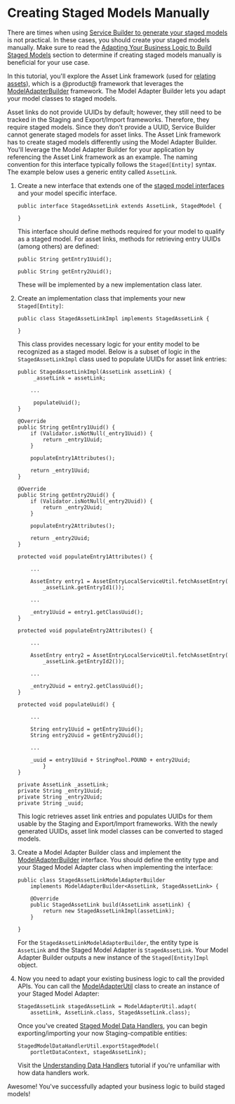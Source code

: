 # Creating Staged Models Manually [](id=creating-staged-models-manually)

There are times when using
[Service Builder to generate your staged models](/develop/tutorials/-/knowledge_base/7-0/#important-attributes-in-staging)
is not practical. In these cases, you should create your staged models manually.
Make sure to read the
[Adapting Your Business Logic to Build Staged Models](/develop/tutorials/-/knowledge_base/7-0/understanding-staged-models#adapting-your-business-logic-to-build-staged-models)
section to determine if creating staged models manually is beneficial for your
use case.

In this tutorial, you'll explore the Asset Link framework (used for
[relating assets](/discover/portal/-/knowledge_base/7-0/defining-content-relationships)),
which is a @product@ framework that leverages the
[ModelAdapterBuilder](@platform-ref@/7.0-latest/javadocs/portal-kernel/com/liferay/portal/kernel/model/adapter/builder/ModelAdapterBuilder.html)
framework. The Model Adapter Builder lets you adapt your model classes to staged
models.

Asset links do not provide UUIDs by default; however, they still need to be
tracked in the Staging and Export/Import frameworks. Therefore, they require
staged models. Since they don't provide a UUID, Service Builder cannot generate
staged models for asset links. The Asset Link framework has to create staged
models differently using the Model Adapter Builder. You'll leverage the Model
Adapter Builder for your application by referencing the Asset Link framework as
an example. The naming convention for this interface typically follows the
`Staged[Entity]` syntax. The example below uses a generic entity called
`AssetLink`. 

1.  Create a new interface that extends one of the
    [staged model interfaces](/develop/tutorials/-/knowledge_base/7-0/understanding-staged-models#staged-model-interfaces)
    and your model specific interface.

        public interface StagedAssetLink extends AssetLink, StagedModel {

        }

    This interface should define methods required for your model to qualify as a
    staged model. For asset links, methods for retrieving entry UUIDs (among
    others) are defined:

        public String getEntry1Uuid();

        public String getEntry2Uuid();

    These will be implemented by a new implementation class later. 

2.  Create an implementation class that implements your new `Staged[Entity]`:

        public class StagedAssetLinkImpl implements StagedAssetLink {

        }

    This class provides necessary logic for your entity model to be recognized
    as a staged model. Below is a subset of logic in the `StagedAssetLinkImpl`
    class used to populate UUIDs for asset link entries:

        public StagedAssetLinkImpl(AssetLink assetLink) {
             _assetLink = assetLink;

            ...

             populateUuid();
        }

        @Override
        public String getEntry1Uuid() {
            if (Validator.isNotNull(_entry1Uuid)) {
                return _entry1Uuid;
            }

            populateEntry1Attributes();

            return _entry1Uuid;
        }

        @Override
        public String getEntry2Uuid() {
            if (Validator.isNotNull(_entry2Uuid)) {
                return _entry2Uuid;
            }

            populateEntry2Attributes();

            return _entry2Uuid;
        }

        protected void populateEntry1Attributes() {

            ...

            AssetEntry entry1 = AssetEntryLocalServiceUtil.fetchAssetEntry(
                _assetLink.getEntryId1());

            ...

            _entry1Uuid = entry1.getClassUuid();
        }

        protected void populateEntry2Attributes() {

            ...

            AssetEntry entry2 = AssetEntryLocalServiceUtil.fetchAssetEntry(
                _assetLink.getEntryId2());

            ...

            _entry2Uuid = entry2.getClassUuid();
        }

        protected void populateUuid() {

            ...

            String entry1Uuid = getEntry1Uuid();
            String entry2Uuid = getEntry2Uuid();

            ...

            _uuid = entry1Uuid + StringPool.POUND + entry2Uuid;
                }
        }

        private AssetLink _assetLink;
        private String _entry1Uuid;
        private String _entry2Uuid;
        private String _uuid;

    This logic retrieves asset link entries and populates UUIDs for them usable
    by the Staging and Export/Import frameworks. With the newly generated UUIDs,
    asset link model classes can be converted to staged models.

3.  Create a Model Adapter Builder class and implement the
    [ModelAdapterBuilder](@platform-ref@/7.0-latest/javadocs/portal-kernel/com/liferay/portal/kernel/model/adapter/builder/ModelAdapterBuilder.html)
    interface. You should define the entity type and your Staged Model Adapter
    class when implementing the interface:

        public class StagedAssetLinkModelAdapterBuilder
            implements ModelAdapterBuilder<AssetLink, StagedAssetLink> {

            @Override
            public StagedAssetLink build(AssetLink assetLink) {
                return new StagedAssetLinkImpl(assetLink);
            }

        }

    For the `StagedAssetLinkModelAdapterBuilder`, the entity type is `AssetLink`
    and the Staged Model Adapter is `StagedAssetLink`. Your Model Adapter
    Builder outputs a new instance of the `Staged[Entity]Impl` object.

4.  Now you need to adapt your existing business logic to call the provided
    APIs. You can call the
    [ModelAdapterUtil](@platform-ref@/7.0-latest/javadocs/portal-kernel/com/liferay/portal/kernel/model/adapter/ModelAdapterUtil.html)
    class to create an instance of your Staged Model Adapter:

        StagedAssetLink stagedAssetLink = ModelAdapterUtil.adapt(
            assetLink, AssetLink.class, StagedAssetLink.class);

    Once you've created
    [Staged Model Data Handlers](/develop/tutorials/-/knowledge_base/7-0/data-handlers),
    you can begin exporting/importing your now Staging-compatible entities:

        StagedModelDataHandlerUtil.exportStagedModel(
            portletDataContext, stagedAssetLink);

    Visit the
    [Understanding Data Handlers](/develop/tutorials/-/knowledge_base/7-0/understanding-data-handlers)
    tutorial if you're unfamiliar with how data handlers work.

Awesome! You've successfully adapted your business logic to build staged models!
